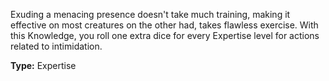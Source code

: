 Exuding a menacing presence doesn't take much training, making it effective on most creatures on the other had, takes flawless exercise. With this Knowledge, you roll one extra dice for every Expertise level for actions related to intimidation.

__Type:__ Expertise